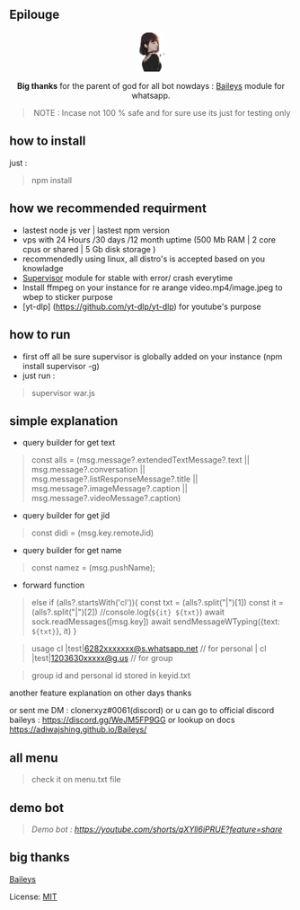 ## Epilouge

<div align="center">

<img width="10%"  src="https://github.com/clonerxyz/tutor-bersama-perbotan/blob/master/cantik.png"><br/>

<b>Big thanks</b> for the parent of god for all bot nowdays : [Baileys](https://github.com/adiwajshing/Baileys) module for whatsapp.

> NOTE : Incase not 100 % safe and for sure use its just for testing only

</div>

## how to install 

just :

> npm install

## how we recommended requirment

- lastest node js ver | lastest npm version
- vps with 24 Hours /30 days /12 month uptime (500 Mb RAM | 2 core cpus or shared | 5 Gb disk storage )
- recommendedly using linux, all distro's is accepted based on you knowladge
- [Supervisor](https://www.npmjs.com/package/supervisor) module for stable with error/ crash everytime 
- Install ffmpeg on your instance for re arange video.mp4/image.jpeg to wbep to sticker purpose
- [yt-dlp] (https://github.com/yt-dlp/yt-dlp) for youtube's purpose

## how to run 
- first off all be sure supervisor is globally added on your instance (npm install supervisor -g)
- just run : 

> supervisor war.js

## simple explanation
- query builder for get text
> const alls = (msg.message?.extendedTextMessage?.text || msg.message?.conversation || msg.message?.listResponseMessage?.title || msg.message?.imageMessage?.caption || msg.message?.videoMessage?.caption) 
- query builder for get jid
> const didi = (msg.key.remoteJid)
- query builder for get name 
> const namez = (msg.pushName);


- forward function
> else if (alls?.startsWith('cl')){
							const txt = (alls?.split("|")[1])
							const it = (alls?.split("|")[2])
							//console.log(`${it} ${txt}`)
							await sock.readMessages([msg.key])
							await sendMessageWTyping({text: `${txt}`}, it)
                        }

> usage cl |test|6282xxxxxxx@s.whatsapp.net // for personal | cl |test|1203630xxxxx@g.us // for group

> group id and personal id stored in keyid.txt

another feature explanation on other days thanks

or sent me DM : clonerxyz#0061(discord) or u can go to official discord baileys : https://discord.gg/WeJM5FP9GG or lookup on docs https://adiwajshing.github.io/Baileys/

## all menu

> check it on menu.txt file

## demo bot 

> *Demo bot : https://youtube.com/shorts/qXYll6iPRUE?feature=share*

## big thanks

[Baileys](https://github.com/adiwajshing/Baileys)

License: [MIT](https://en.wikipedia.org/wiki/MIT_License)
